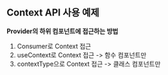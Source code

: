 ## Context API 사용 예제

**Provider의 하위 컴포넌트에 접근하는 방법**

1. Consumer로 Context 접근
2. useContext로 Context 접근 -> 함수 컴포넌트만
3. contextType으로 Context 접근 -> 클래스 컴포넌트만
